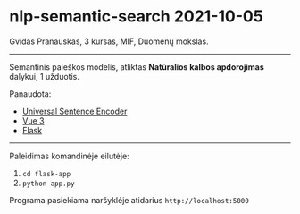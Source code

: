 # nlp-semantic-search 2021-10-05

Gvidas Pranauskas, 3 kursas, MIF, Duomenų mokslas.

---

Semantinis paieškos modelis, atliktas **Natūralios kalbos apdorojimas** dalykui, 1 užduotis.

Panaudota:
- [Universal Sentence Encoder](https://tfhub.dev/google/universal-sentence-encoder/4)
- [Vue 3](https://v3.vuejs.org/)
- [Flask](https://flask.palletsprojects.com/en/2.0.x/)

---

Paleidimas komandinėje eilutėje:
1. `cd flask-app`
2. `python app.py`

Programa pasiekiama naršyklėje atidarius `http://localhost:5000`

